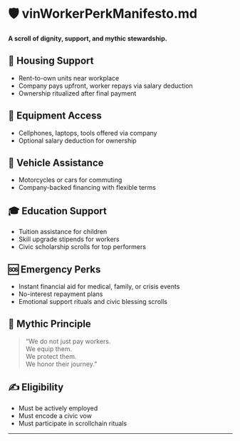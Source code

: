 # 🛡️ vinWorkerPerkManifesto.md  
**A scroll of dignity, support, and mythic stewardship.**

## 🏡 Housing Support
- Rent-to-own units near workplace  
- Company pays upfront, worker repays via salary deduction  
- Ownership ritualized after final payment

## 📱 Equipment Access
- Cellphones, laptops, tools offered via company  
- Optional salary deduction for ownership

## 🚗 Vehicle Assistance
- Motorcycles or cars for commuting  
- Company-backed financing with flexible terms

## 🎓 Education Support
- Tuition assistance for children  
- Skill upgrade stipends for workers  
- Civic scholarship scrolls for top performers

## 🆘 Emergency Perks
- Instant financial aid for medical, family, or crisis events  
- No-interest repayment plans  
- Emotional support rituals and civic blessing scrolls

## 🧭 Mythic Principle
> “We do not just pay workers.  
> We equip them.  
> We protect them.  
> We honor their journey.”

## ✍️ Eligibility
- Must be actively employed  
- Must encode a civic vow  
- Must participate in scrollchain rituals

---
